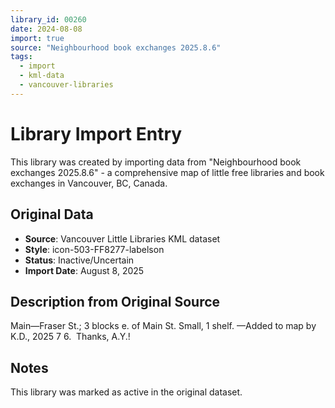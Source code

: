 ```yaml
---
library_id: 00260
date: 2024-08-08
import: true
source: "Neighbourhood book exchanges 2025.8.6"
tags:
  - import
  - kml-data
  - vancouver-libraries
---
```


# Library Import Entry

This library was created by importing data from "Neighbourhood book exchanges 2025.8.6" - a comprehensive map of little free libraries and book exchanges in Vancouver, BC, Canada.

## Original Data

- **Source**: Vancouver Little Libraries KML dataset
- **Style**: icon-503-FF8277-labelson
- **Status**: Inactive/Uncertain
- **Import Date**: August 8, 2025

## Description from Original Source

Main—Fraser St.; 3 blocks e. of Main St.
Small, 1 shelf.
—Added to map by K.D., 2025 7 6.  Thanks, A.Y.!



## Notes

This library was marked as active in the original dataset.

